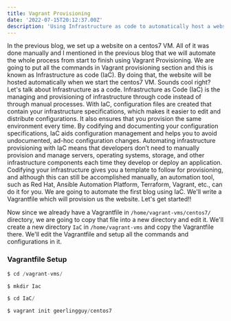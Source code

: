 ```yaml
---
title: Vagrant Provisioning
date: '2022-07-15T20:12:37.00Z'
description: 'Using Infrastructure as code to automatically host a website on a VM'
---
```



In the previous blog, we set up a website on a centos7 VM. All of it was done manually and I mentioned in the previous blog that we will automate the whole process from start to finish using Vagrant Provisioning. We are going to put all the commands in Vagrant provisioning section and this is known as Infrastructure as code (IaC). By doing that, the website will be hosted automatically when we start the centos7 VM. Sounds cool right? Let's talk about Infrastructure as a code. Infrastructure as Code (IaC) is the managing and provisioning of infrastructure through code instead of through manual processes. With IaC, configuration files are created that contain your infrastructure specifications, which makes it easier to edit and distribute configurations. It also ensures that you provision the same environment every time. By codifying and documenting your configuration specifications, IaC aids configuration management and helps you to avoid undocumented, ad-hoc configuration changes. Automating infrastructure provisioning with IaC means that developers don’t need to manually provision and manage servers, operating systems, storage, and other infrastructure components each time they develop or deploy an application. Codifying your infrastructure gives you a template to follow for provisioning, and although this can still be accomplished manually, an automation tool, such as Red Hat, Ansible Automation Platform, Terraform, Vagrant, etc., can do it for you. We are going to automate the first blog using IaC. We'll write a Vagrantfile which will provision us the website. Let's get started!!

Now since we already have a Vagrantfile in `/home/vagrant-vms/centos7/` directory, we are going to copy that file into a new directory and edit it. We'll create a new directory `IaC` in `/home/vagrant-vms` and copy the Vagrantfile there. We'll edit the Vagrantfile and setup all the commands and configurations in it. 


### Vagrantfile Setup
```js
$ cd /vagrant-vms/

$ mkdir Iac

$ cd IaC/

$ vagrant init geerlingguy/centos7
```
